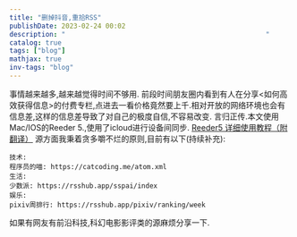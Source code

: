```yaml
---
title: "删掉抖音,重拾RSS"
publishDate: 2023-02-24 00:02
description: "                                                  " 
catalog: true
tags: ["blog"]
mathjax: true
inv-tags: "blog"
---
```


事情越来越多,越来越觉得时间不够用.
前段时间朋友圈内看到有人在分享<如何高效获得信息>的付费专栏,点进去一看价格竟然要上千.相对开放的网络环境也会有信息差,这样的信息差导致了对自己的极度自信,不容易改变.
言归正传.本文使用Mac/IOS的Reeder 5.,使用了icloud进行设备间同步.
[Reeder5 详细使用教程（附翻译）](https://zhuanlan.zhihu.com/p/461024469)
源方面我秉着贪多嚼不烂的原则,目前有以下(持续补充):
```
技术:
程序员的喵: https://catcoding.me/atom.xml
生活:
少数派: https://rsshub.app/sspai/index
娱乐:
pixiv周排行: https://rsshub.app/pixiv/ranking/week
```
如果有网友有前沿科技,科幻电影影评类的源麻烦分享一下.